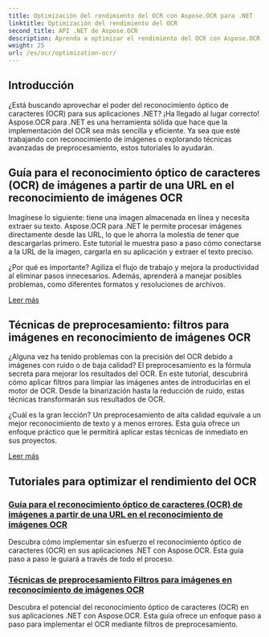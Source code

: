 ```yaml
---
title: Optimización del rendimiento del OCR con Aspose.OCR para .NET
linktitle: Optimización del rendimiento del OCR
second_title: API .NET de Aspose.OCR
description: Aprenda a optimizar el rendimiento del OCR con Aspose.OCR para .NET. Nuestros tutoriales detallados cubren el reconocimiento de imágenes, los filtros de preprocesamiento y los pasos prácticos de implementación.
weight: 25
url: /es/ocr/optimization-ocr/
---
```

## Introducción

¿Está buscando aprovechar el poder del reconocimiento óptico de caracteres (OCR) para sus aplicaciones .NET? ¡Ha llegado al lugar correcto! Aspose.OCR para .NET es una herramienta sólida que hace que la implementación del OCR sea más sencilla y eficiente. Ya sea que esté trabajando con reconocimiento de imágenes o explorando técnicas avanzadas de preprocesamiento, estos tutoriales lo ayudarán.

## Guía para el reconocimiento óptico de caracteres (OCR) de imágenes a partir de una URL en el reconocimiento de imágenes OCR

Imagínese lo siguiente: tiene una imagen almacenada en línea y necesita extraer su texto. Aspose.OCR para .NET le permite procesar imágenes directamente desde las URL, lo que le ahorra la molestia de tener que descargarlas primero. Este tutorial le muestra paso a paso cómo conectarse a la URL de la imagen, cargarla en su aplicación y extraer el texto preciso.

¿Por qué es importante? Agiliza el flujo de trabajo y mejora la productividad al eliminar pasos innecesarios. Además, aprenderá a manejar posibles problemas, como diferentes formatos y resoluciones de archivos.

[Leer más](./guide-to-ocr-on-image-from-url/)

## Técnicas de preprocesamiento: filtros para imágenes en reconocimiento de imágenes OCR

¿Alguna vez ha tenido problemas con la precisión del OCR debido a imágenes con ruido o de baja calidad? El preprocesamiento es la fórmula secreta para mejorar los resultados del OCR. En este tutorial, descubrirá cómo aplicar filtros para limpiar las imágenes antes de introducirlas en el motor de OCR. Desde la binarización hasta la reducción de ruido, estas técnicas transformarán sus resultados de OCR.

¿Cuál es la gran lección? Un preprocesamiento de alta calidad equivale a un mejor reconocimiento de texto y a menos errores. Esta guía ofrece un enfoque práctico que le permitirá aplicar estas técnicas de inmediato en sus proyectos.

[Leer más](./preprocessing-techniques-filters-for-image/)

## Tutoriales para optimizar el rendimiento del OCR
### [Guía para el reconocimiento óptico de caracteres (OCR) de imágenes a partir de una URL en el reconocimiento de imágenes OCR](./guide-to-ocr-on-image-from-url/)
Descubra cómo implementar sin esfuerzo el reconocimiento óptico de caracteres (OCR) en sus aplicaciones .NET con Aspose.OCR. Esta guía paso a paso le guiará a través de todo el proceso.
### [Técnicas de preprocesamiento Filtros para imágenes en reconocimiento de imágenes OCR](./preprocessing-techniques-filters-for-image/)
Descubra el potencial del reconocimiento óptico de caracteres (OCR) en sus aplicaciones .NET con Aspose.OCR. Esta guía ofrece un enfoque paso a paso para implementar el OCR mediante filtros de preprocesamiento.